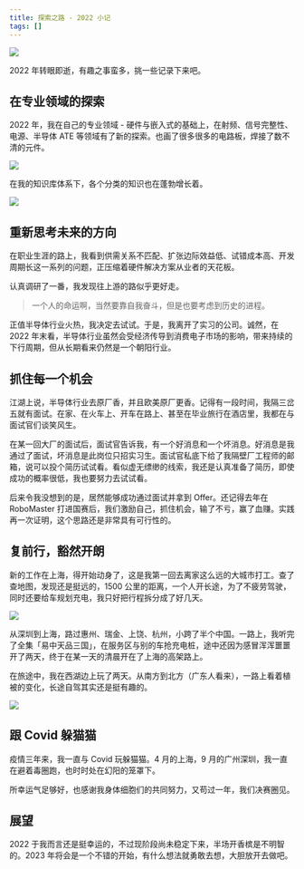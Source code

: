 ```yaml
---
title: 探索之路 - 2022 小记
tags: []
---
```


![](https://cos.wiki-power.com/img/20221229234748.jpg)

2022 年转眼即逝，有趣之事蛮多，挑一些记录下来吧。

## 在专业领域的探索

2022 年，我在自己的专业领域 - 硬件与嵌入式的基础上，在射频、信号完整性、电源、半导体 ATE 等领域有了新的探索。也画了很多很多的电路板，焊接了数不清的元件。

![](https://wiki-media-1253965369.cos.ap-guangzhou.myqcloud.com/img/202212311312231.png)

在我的知识库体系下，各个分类的知识也在蓬勃增长着。

![](https://wiki-media-1253965369.cos.ap-guangzhou.myqcloud.com/img/202212311240781.png)

## 重新思考未来的方向

在职业生涯的路上，我看到供需关系不匹配、扩张边际效益低、试错成本高、开发周期长这一系列的问题，正压缩着硬件解决方案从业者的天花板。

认真调研了一番，我发现往上游的路似乎更好走。

> 一个人的命运啊，当然要靠自我奋斗，但是也要考虑到历史的进程。

正值半导体行业火热，我决定去试试。于是，我离开了实习的公司。诚然，在 2022 年末看，半导体行业虽然会受经济传导到消费电子市场的影响，带来持续的下行周期，但从长期看来仍然是一个朝阳行业。

## 抓住每一个机会

江湖上说，半导体行业去原厂香，并且欧美原厂更香。记得有一段时间，我隔三岔五就有面试。在家、在火车上、开车在路上、甚至在毕业旅行在酒店里，我都在与面试官们谈笑风生。

在某一回大厂的面试后，面试官告诉我，有一个好消息和一个坏消息。好消息是我通过了面试，坏消息是此岗位只招实习生。面试官私底下给了我隔壁厂工程师的邮箱，说可以投个简历试试看。看似虚无缥缈的线索，我还是认真准备了简历，即使成功的概率很低，我也要努力去试试看。

后来令我没想到的是，居然能够成功通过面试并拿到 Offer。还记得去年在 RoboMaster 打进国赛后，我们激励自己，抓住机会，输了不亏，赢了血赚。实践再一次证明，这个思路还是非常具有可行性的。

## 复前行，豁然开朗

新的工作在上海，得开始动身了，这是我第一回去离家这么远的大城市打工。查了查地图，发现还是挺远的，1500 公里的距离，一个人开长途，为了不疲劳驾驶，同时还要给车规划充电，我只好把行程拆分成了好几天。

![](https://cos.wiki-power.com/img/20221229225212.png)

从深圳到上海，路过惠州、瑞金、上饶、杭州，小跨了半个中国。一路上，我听完了全集「易中天品三国」，在服务区与别的车抢充电桩，途中还因为感冒浑浑噩噩开了两天，终于在某一天的清晨开在了上海的高架路上。

在旅途中，我在西湖边上玩了两天。从南方到北方（广东人看来），一路上看着植被的变化，长途自驾其实还是挺有趣的。

![](https://cos.wiki-power.com/img/20221230000204.JPG)

## 跟 Covid 躲猫猫

疫情三年来，我一直与 Covid 玩躲猫猫。4 月的上海，9 月的广州深圳，我一直在避着毒圈跑，也时时处在幻阳的笼罩下。

所幸运气足够好，也感谢我身体细胞们的共同努力，又苟过一年，我们决赛圈见。

## 展望

2022 于我而言还是挺幸运的，不过现阶段尚未稳定下来，半场开香槟是不明智的。2023 年将会是一个不错的开始，有什么想法就勇敢去想，大胆放开去做吧。
